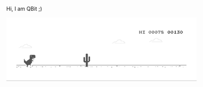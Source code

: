 Hi, I am QBit ;) 

![image](https://github.com/Indrajeet-S/Indrajeet-S/blob/d15b72985e0f69d9f9082e03c41c82a99bb33af2/dino.gif)

